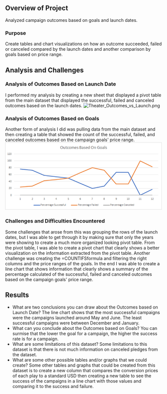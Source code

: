 ## Overview of Project
Analyzed campaign outcomes based on goals and launch dates.
### Purpose
Create tables and chart visualizations on how an outcome succeeded, failed or canceled compared by the launch dates and another comparison by goals based on price range.
## Analysis and Challenges

### Analysis of Outcomes Based on Launch Date
I performed my analysis by creating a new sheet that displayed a pivot table from the main dataset that displayed the successful, failed and canceled outcomes based on the launch dates. 
![Theater_Outcomes_vs_Launch.png](path/to/Theater_Outcomes_vs_Launch.png)

### Analysis of Outcomes Based on Goals
Another form of analysis I did was pulling data from the main dataset and then creating a table that showed the count of the successful, failed, and canceled outcomes based on the campaign goals' price range. 
![Outcomes_vs_Goals](Outcomes_vs_Goals.png)
### Challenges and Difficulties Encountered
Some challenges that arose from this was grouping the rows of the launch dates, but I was able to get through it by making sure that only the years were showing to create a much more organized looking pivot table. From the pivot table, I was able to create a pivot chart that clearly shows a better visualization on the information extracted from the pivot table. Another challenge was creating the =COUNTIFSformula and filtering the right columns and the price ranges of the goals. In the end I was able to create a line chart that shows information that clearly shows a summary of the percentage calculated of the successful, failed and canceled outcomes based on the campaign goals' price range.
## Results

- What are two conclusions you can draw about the Outcomes based on Launch Date?
The line chart shows that the most successful campaigns were the campaigns launched around May and June. The least successful campaigns were between December and January. 
- What can you conclude about the Outcomes based on Goals?
You can surmise that the lower the goal for a campaign, the higher the success rate is for a campaign.
- What are some limitations of this dataset?
Some limitations to this dataset is that there is not much information on canceled pledges from the dataset.
- What are some other possible tables and/or graphs that we could create?
Some other tables and graphs that could be created from this dataset is to create a new column that compares the conversion prices of each play to a standard USD then creating a new table to see the success of the campaigns in a line chart with those values and comparing it to the success and failure. 
